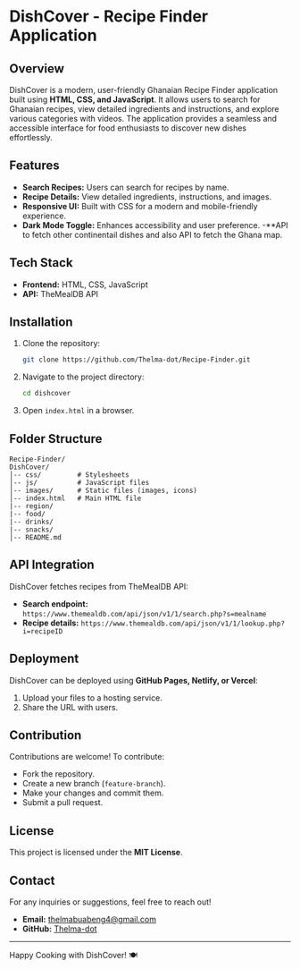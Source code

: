 # DishCover - Recipe Finder Application

## Overview
DishCover is a modern, user-friendly Ghanaian Recipe Finder application built using **HTML, CSS, and JavaScript**. It allows users to search for  Ghanaian recipes, view detailed ingredients and instructions, and explore various categories with videos. The application provides a seamless and accessible interface for food enthusiasts to discover new dishes effortlessly.

## Features
- **Search Recipes:** Users can search for recipes by name.
- **Recipe Details:** View detailed ingredients, instructions, and images.
- **Responsive UI:** Built with CSS for a modern and mobile-friendly experience.
- **Dark Mode Toggle:** Enhances accessibility and user preference.
-**API to fetch other continentail dishes and also API to fetch the Ghana map.
  
## Tech Stack
- **Frontend:** HTML, CSS, JavaScript
- **API:** TheMealDB API

## Installation
1. Clone the repository:
   ```bash
   git clone https://github.com/Thelma-dot/Recipe-Finder.git
   ```
2. Navigate to the project directory:
   ```bash
   cd dishcover
   ```
3. Open `index.html` in a browser.

## Folder Structure
```
Recipe-Finder/
DishCover/
│-- css/         # Stylesheets
│-- js/          # JavaScript files
│-- images/      # Static files (images, icons)
│-- index.html   # Main HTML file
|-- region/
|-- food/
|-- drinks/
|-- snacks/
│-- README.md
```

## API Integration
DishCover fetches recipes from TheMealDB API:
- **Search endpoint:** `https://www.themealdb.com/api/json/v1/1/search.php?s=mealname`
- **Recipe details:** `https://www.themealdb.com/api/json/v1/1/lookup.php?i=recipeID`


## Deployment
DishCover can be deployed using **GitHub Pages, Netlify, or Vercel**:
1. Upload your files to a hosting service.
2. Share the URL with users.

## Contribution
Contributions are welcome! To contribute:
- Fork the repository.
- Create a new branch (`feature-branch`).
- Make your changes and commit them.
- Submit a pull request.

## License
This project is licensed under the **MIT License**.

## Contact
For any inquiries or suggestions, feel free to reach out!
- **Email:** thelmabuabeng4@gmail.com
- **GitHub:** [Thelma-dot](https://github.com/Thelma-dot)

---
Happy Cooking with DishCover! 🍽️

